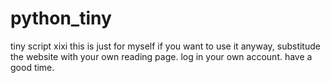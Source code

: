 # python_tiny
tiny script xixi
this is just for myself
if you want to use it anyway,
substitude the website with your own reading page.
log in your own account.
have a good time.
